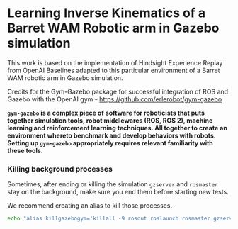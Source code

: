# Learning Inverse Kinematics of a Barret WAM Robotic arm in Gazebo simulation


This work is based on the implementation of Hindsight Experience Replay from OpenAI Baselines adapted to this particular environment of a Barret WAM robotic arm in Gazebo simulation.



Credits for the Gym-Gazebo package for successful integration of ROS and Gazebo with the OpenAI gym - https://github.com/erlerobot/gym-gazebo


**`gym-gazebo` is a complex piece of software for roboticists that puts together simulation tools, robot middlewares (ROS, ROS 2), machine learning and reinforcement learning techniques. All together to create an environment whereto benchmark and develop behaviors with robots. Setting up `gym-gazebo` appropriately requires relevant familiarity with these tools.**




### Killing background processes

Sometimes, after ending or killing the simulation `gzserver` and `rosmaster` stay on the background, make sure you end them before starting new tests.

We recommend creating an alias to kill those processes.

```bash
echo "alias killgazebogym='killall -9 rosout roslaunch rosmaster gzserver nodelet robot_state_publisher gzclient'" >> ~/.bashrc
```
